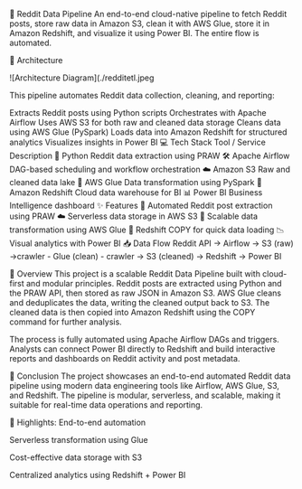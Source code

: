 🚀 Reddit Data Pipeline
An end-to-end cloud-native pipeline to fetch Reddit posts, store raw data in Amazon S3, clean it with AWS Glue, store it in Amazon Redshift, and visualize it using Power BI. The entire flow is automated.

🧱 Architecture

![Architecture Diagram](./redditetl.jpeg


This pipeline automates Reddit data collection, cleaning, and reporting:

Extracts Reddit posts using Python scripts
Orchestrates with Apache Airflow
Uses AWS S3 for both raw and cleaned data storage
Cleans data using AWS Glue (PySpark)
Loads data into Amazon Redshift for structured analytics
Visualizes insights in Power BI
💻 Tech Stack
Tool / Service	Description
🐍 Python	Reddit data extraction using PRAW
🛠 Apache Airflow	DAG-based scheduling and workflow orchestration
☁️ Amazon S3	Raw and cleaned data lake
🔄 AWS Glue	Data transformation using PySpark
🧮 Amazon Redshift	Cloud data warehouse for BI
📊 Power BI	Business Intelligence dashboard
✨ Features
🔁 Automated Reddit post extraction using PRAW
☁️ Serverless data storage in AWS S3
🧹 Scalable data transformation using AWS Glue
🧠 Redshift COPY for quick data loading
📉 Visual analytics with Power BI
📥 Data Flow
Reddit API → Airflow → S3 (raw) →crawler - Glue (clean) - crawler → S3 (cleaned) → Redshift → Power BI

🧠 Overview
This project is a scalable Reddit Data Pipeline built with cloud-first and modular principles. Reddit posts are extracted using Python and the PRAW API, then stored as raw JSON in Amazon S3. AWS Glue cleans and deduplicates the data, writing the cleaned output back to S3. The cleaned data is then copied into Amazon Redshift using the COPY command for further analysis.

The process is fully automated using Apache Airflow DAGs and triggers. Analysts can connect Power BI directly to Redshift and build interactive reports and dashboards on Reddit activity and post metadata.

📌 Conclusion
The project showcases an end-to-end automated Reddit data pipeline using modern data engineering tools like Airflow, AWS Glue, S3, and Redshift. The pipeline is modular, serverless, and scalable, making it suitable for real-time data operations and reporting.

🔑 Highlights:
End-to-end automation

Serverless transformation using Glue

Cost-effective data storage with S3

Centralized analytics using Redshift + Power BI
